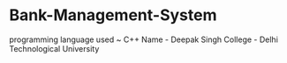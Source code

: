 # Bank-Management-System
programming language used ~ C++
Name - Deepak Singh
College - Delhi Technological University
